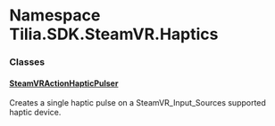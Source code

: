 # Namespace Tilia.SDK.SteamVR.Haptics

### Classes

#### [SteamVRActionHapticPulser]

Creates a single haptic pulse on a SteamVR\_Input\_Sources supported haptic device.

[SteamVRActionHapticPulser]: SteamVRActionHapticPulser.md
